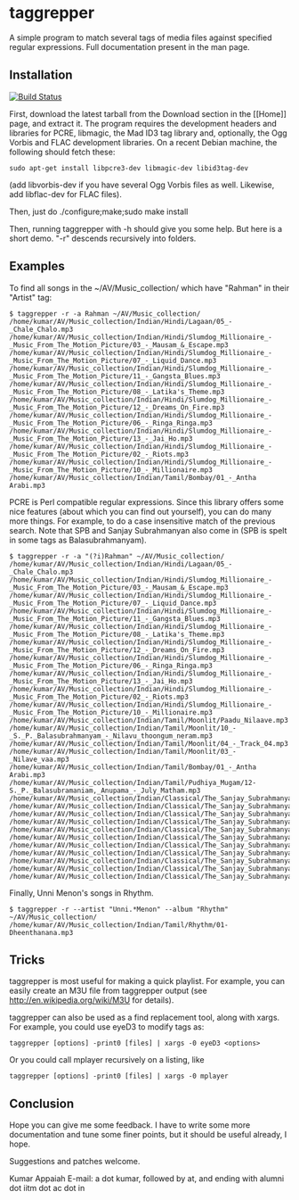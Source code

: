 taggrepper
==========

A simple program to match several tags of media files against
specified regular expressions. Full documentation present in the man
page.


Installation
------------

[![Build Status](https://travis-ci.org/kumanna/taggrepper.svg?branch=master)](https://travis-ci.org/kumanna/taggrepper)

First, download the latest tarball from the Download section in the
[[Home]] page, and extract it.  The program requires the development
headers and libraries for PCRE, libmagic, the Mad ID3 tag library and,
optionally, the Ogg Vorbis and FLAC development libraries. On a recent
Debian machine, the following should fetch these:

    sudo apt-get install libpcre3-dev libmagic-dev libid3tag-dev

(add libvorbis-dev if you have several Ogg Vorbis files as
well. Likewise, add libflac-dev for FLAC files).

Then, just do ./configure;make;sudo make install

Then, running taggrepper with -h should give you some help. But here
is a short demo. "-r" descends recursively into folders.

Examples
--------

To find all songs in the ~/AV/Music_collection/ which have "Rahman" in
their "Artist" tag:

    $ taggrepper -r -a Rahman ~/AV/Music_collection/
    /home/kumar/AV/Music_collection/Indian/Hindi/Lagaan/05_-_Chale_Chalo.mp3
    /home/kumar/AV/Music_collection/Indian/Hindi/Slumdog_Millionaire_-_Music_From_The_Motion_Picture/03_-_Mausam_&_Escape.mp3
    /home/kumar/AV/Music_collection/Indian/Hindi/Slumdog_Millionaire_-_Music_From_The_Motion_Picture/07_-_Liquid_Dance.mp3
    /home/kumar/AV/Music_collection/Indian/Hindi/Slumdog_Millionaire_-_Music_From_The_Motion_Picture/11_-_Gangsta_Blues.mp3
    /home/kumar/AV/Music_collection/Indian/Hindi/Slumdog_Millionaire_-_Music_From_The_Motion_Picture/08_-_Latika's_Theme.mp3
    /home/kumar/AV/Music_collection/Indian/Hindi/Slumdog_Millionaire_-_Music_From_The_Motion_Picture/12_-_Dreams_On_Fire.mp3
    /home/kumar/AV/Music_collection/Indian/Hindi/Slumdog_Millionaire_-_Music_From_The_Motion_Picture/06_-_Ringa_Ringa.mp3
    /home/kumar/AV/Music_collection/Indian/Hindi/Slumdog_Millionaire_-_Music_From_The_Motion_Picture/13_-_Jai_Ho.mp3
    /home/kumar/AV/Music_collection/Indian/Hindi/Slumdog_Millionaire_-_Music_From_The_Motion_Picture/02_-_Riots.mp3
    /home/kumar/AV/Music_collection/Indian/Hindi/Slumdog_Millionaire_-_Music_From_The_Motion_Picture/10_-_Millionaire.mp3
    /home/kumar/AV/Music_collection/Indian/Tamil/Bombay/01_-_Antha Arabi.mp3

PCRE is Perl compatible regular expressions. Since this library offers
some nice features (about which you can find out yourself), you can do
many more things. For example, to do a case insensitive match of the
previous search. Note that SPB and Sanjay Subrahmanyan also come in
(SPB is spelt in some tags as Balasubrahmanyam).

    $ taggrepper -r -a "(?i)Rahman" ~/AV/Music_collection/
    /home/kumar/AV/Music_collection/Indian/Hindi/Lagaan/05_-_Chale_Chalo.mp3
    /home/kumar/AV/Music_collection/Indian/Hindi/Slumdog_Millionaire_-_Music_From_The_Motion_Picture/03_-_Mausam_&_Escape.mp3
    /home/kumar/AV/Music_collection/Indian/Hindi/Slumdog_Millionaire_-_Music_From_The_Motion_Picture/07_-_Liquid_Dance.mp3
    /home/kumar/AV/Music_collection/Indian/Hindi/Slumdog_Millionaire_-_Music_From_The_Motion_Picture/11_-_Gangsta_Blues.mp3
    /home/kumar/AV/Music_collection/Indian/Hindi/Slumdog_Millionaire_-_Music_From_The_Motion_Picture/08_-_Latika's_Theme.mp3
    /home/kumar/AV/Music_collection/Indian/Hindi/Slumdog_Millionaire_-_Music_From_The_Motion_Picture/12_-_Dreams_On_Fire.mp3
    /home/kumar/AV/Music_collection/Indian/Hindi/Slumdog_Millionaire_-_Music_From_The_Motion_Picture/06_-_Ringa_Ringa.mp3
    /home/kumar/AV/Music_collection/Indian/Hindi/Slumdog_Millionaire_-_Music_From_The_Motion_Picture/13_-_Jai_Ho.mp3
    /home/kumar/AV/Music_collection/Indian/Hindi/Slumdog_Millionaire_-_Music_From_The_Motion_Picture/02_-_Riots.mp3
    /home/kumar/AV/Music_collection/Indian/Hindi/Slumdog_Millionaire_-_Music_From_The_Motion_Picture/10_-_Millionaire.mp3
    /home/kumar/AV/Music_collection/Indian/Tamil/Moonlit/Paadu_Nilaave.mp3
    /home/kumar/AV/Music_collection/Indian/Tamil/Moonlit/10_-_S._P._Balasubrahmanyam_-_Nilavu_thoongum_neram.mp3
    /home/kumar/AV/Music_collection/Indian/Tamil/Moonlit/04_-_Track_04.mp3
    /home/kumar/AV/Music_collection/Indian/Tamil/Moonlit/03_-_Nilave_vaa.mp3
    /home/kumar/AV/Music_collection/Indian/Tamil/Bombay/01_-_Antha Arabi.mp3
    /home/kumar/AV/Music_collection/Indian/Tamil/Pudhiya_Mugam/12-S._P._Balasubramaniam,_Anupama_-_July_Matham.mp3
    /home/kumar/AV/Music_collection/Indian/Classical/The_Sanjay_Subrahmanyan_Show/episode_3_mix.mp3
    /home/kumar/AV/Music_collection/Indian/Classical/The_Sanjay_Subrahmanyan_Show/episode_6_mix.mp3
    /home/kumar/AV/Music_collection/Indian/Classical/The_Sanjay_Subrahmanyan_Show/episode_5_mix.mp3
    /home/kumar/AV/Music_collection/Indian/Classical/The_Sanjay_Subrahmanyan_Show/episode_10_mix.mp3
    /home/kumar/AV/Music_collection/Indian/Classical/The_Sanjay_Subrahmanyan_Show/episode_7_mix.mp3
    /home/kumar/AV/Music_collection/Indian/Classical/The_Sanjay_Subrahmanyan_Show/SSS_Episode_011.mp3
    /home/kumar/AV/Music_collection/Indian/Classical/The_Sanjay_Subrahmanyan_Show/episode_1_mix.mp3
    /home/kumar/AV/Music_collection/Indian/Classical/The_Sanjay_Subrahmanyan_Show/episode_9_mix.mp3
    /home/kumar/AV/Music_collection/Indian/Classical/The_Sanjay_Subrahmanyan_Show/episode_4_mix.mp3
    /home/kumar/AV/Music_collection/Indian/Classical/The_Sanjay_Subrahmanyan_Show/episode_8_mix.mp3
    /home/kumar/AV/Music_collection/Indian/Classical/The_Sanjay_Subrahmanyan_Show/episode_2_mix.mp3

Finally, Unni Menon's songs in Rhythm.

    $ taggrepper -r --artist "Unni.*Menon" --album "Rhythm" ~/AV/Music_collection/
    /home/kumar/AV/Music_collection/Indian/Tamil/Rhythm/01-Dheenthanana.mp3

Tricks
------

taggrepper is most useful for making a quick playlist. For example,
you can easily create an M3U file from taggrepper output (see
http://en.wikipedia.org/wiki/M3U for details).

taggrepper can also be used as a find replacement tool, along with
xargs. For example, you could use eyeD3 to modify tags as:

    taggrepper [options] -print0 [files] | xargs -0 eyeD3 <options>

Or you could call mplayer recursively on a listing, like

    taggrepper [options] -print0 [files] | xargs -0 mplayer

Conclusion
----------

Hope you can give me some feedback. I have to write some more
documentation and tune some finer points, but it should be useful
already, I hope.

Suggestions and patches welcome.

  Kumar Appaiah
  E-mail: a dot kumar, followed by at, and ending with alumni dot iitm dot ac dot in
